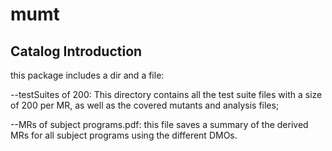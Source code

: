 # mumt
## Catalog Introduction

this package includes a dir and a file:

--testSuites of 200: This directory contains all the test suite files with a size of 200 per MR, as well as the covered mutants and analysis files; 

--MRs of subject programs.pdf: this file saves a summary of the derived MRs for all subject programs using the different DMOs.

